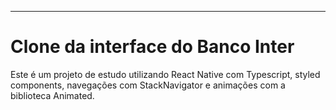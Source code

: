 ---

<h1 id="clone-da-interface-do-banco-inter">Clone da interface do Banco Inter</h1>
<p>Este é um projeto de estudo utilizando React Native com Typescript, styled components, navegações com StackNavigator e animações com a biblioteca Animated.</p>


